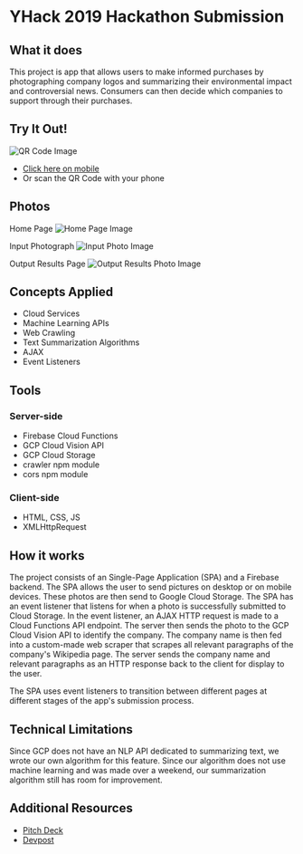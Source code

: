 # YHack 2019 Hackathon Submission

## What it does
This project is app that allows users to make informed purchases by photographing company logos and summarizing their environmental impact and controversial news. 
Consumers can then decide which companies to support through their purchases.

## Try It Out!
![QR Code Image](https://github.com/michaelhtleung/yhack2019/blob/master/public/img/try-it-out.png)
- [Click here on mobile](bit.ly/32QeaJr)
- Or scan the QR Code with your phone

## Photos
Home Page
![Home Page Image](https://github.com/michaelhtleung/yhack2019/blob/master/public/img/scanPage.png)

Input Photograph
![Input Photo Image](https://github.com/michaelhtleung/yhack2019/blob/master/public/img/microsoft.png)

Output Results Page
![Output Results Photo Image](https://github.com/michaelhtleung/yhack2019/blob/master/public/img/scanPage.png)

## Concepts Applied
- Cloud Services 
- Machine Learning APIs
- Web Crawling
- Text Summarization Algorithms
- AJAX
- Event Listeners

## Tools
### Server-side
- Firebase Cloud Functions
- GCP Cloud Vision API
- GCP Cloud Storage
- crawler npm module
- cors npm module

### Client-side
- HTML, CSS, JS
- XMLHttpRequest

## How it works
The project consists of an Single-Page Application (SPA) and a Firebase backend. The SPA allows the user to send pictures 
on desktop or on mobile devices. These photos are then send to Google Cloud Storage. The SPA has an event listener that
listens for when a photo is successfully submitted to Cloud Storage. In the event listener, an AJAX HTTP request is 
made to a Cloud Functions API endpoint. The server then sends the photo to the GCP Cloud Vision API
to identify the company. The company name is then fed into a custom-made web scraper that scrapes all relevant paragraphs
of the company's Wikipedia page. The server sends the company name and relevant paragraphs as an HTTP response back to the
client for display to the user.

The SPA uses event listeners to transition between different pages at different stages of the app's submission process.

## Technical Limitations
Since GCP does not have an NLP API dedicated to summarizing text, we wrote our own algorithm for this feature. 
Since our algorithm does not use machine learning and was made over a weekend, our summarization algorithm still has
room for improvement.

## Additional Resources
- [Pitch Deck](http://bit.ly/2BO8fse)
- [Devpost](https://devpost.com/software/biased-d25q80)
